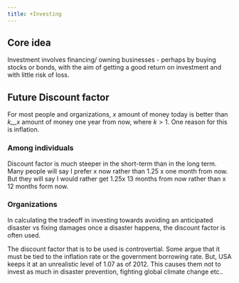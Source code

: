 ```yaml
---
title: +Investing
---
```



## Core idea

Investment involves financing/ owning businesses - perhaps by buying stocks or bonds, with the aim of getting a good return on investment and with little risk of loss.

## Future Discount factor

For most people and organizations, _x_ amount of money today is better than _k__x_ amount of money one year from now, where _k_ > 1\. One reason for this is inflation.

### Among individuals

Discount factor is much steeper in the short-term than in the long term. Many people will say I prefer x now rather than 1.25 x one month from now. But they will say I would rather get 1.25x 13 months from now rather than x 12 months form now.

### Organizations

In calculating the tradeoff in investing towards avoiding an anticipated disaster vs fixing damages once a disaster happens, the discount factor is often used.

The discount factor that is to be used is controvertial. Some argue that it must be tied to the inflation rate or the government borrowing rate. But, USA keeps it at an unrealistic level of 1.07 as of 2012. This causes them not to invest as much in disaster prevention, fighting global climate change etc..
